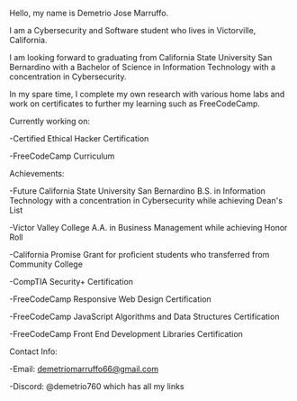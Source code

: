 Hello, my name is Demetrio Jose Marruffo.

I am a Cybersecurity and Software student who lives in Victorville, California.

I am looking forward to graduating from California State University San Bernardino with a Bachelor of Science in Information Technology with a concentration in Cybersecurity. 

In my spare time, I complete my own research with various home labs and work on certificates to further my learning such as FreeCodeCamp.

Currently working on: 

-Certified Ethical Hacker Certification

-FreeCodeCamp Curriculum

Achievements:

-Future California State University San Bernardino B.S. in Information Technology with a concentration in Cybersecurity while achieving Dean's List

-Victor Valley College A.A. in Business Management while achieving Honor Roll

-California Promise Grant for proficient students who transferred from Community College

-CompTIA Security+ Certification

-FreeCodeCamp Responsive Web Design Certification

-FreeCodeCamp JavaScript Algorithms and Data Structures Certification

-FreeCodeCamp Front End Development Libraries Certification 

Contact Info:

-Email: demetriomarruffo66@gmail.com

-Discord: @demetrio760 which has all my links
